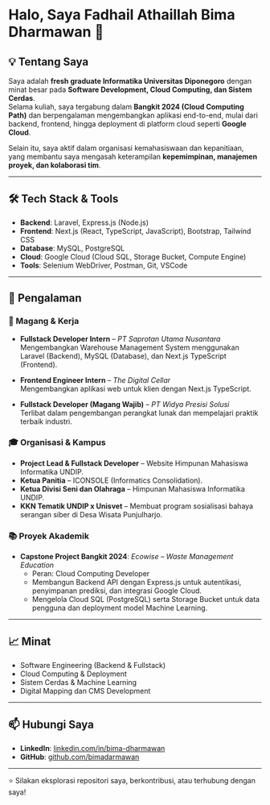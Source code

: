 # Halo, Saya Fadhail Athaillah Bima Dharmawan 👋

## 💡 Tentang Saya  
Saya adalah **fresh graduate Informatika Universitas Diponegoro** dengan minat besar pada **Software Development, Cloud Computing, dan Sistem Cerdas**.  
Selama kuliah, saya tergabung dalam **Bangkit 2024 (Cloud Computing Path)** dan berpengalaman mengembangkan aplikasi end-to-end, mulai dari backend, frontend, hingga deployment di platform cloud seperti **Google Cloud**.  

Selain itu, saya aktif dalam organisasi kemahasiswaan dan kepanitiaan, yang membantu saya mengasah keterampilan **kepemimpinan, manajemen proyek, dan kolaborasi tim**.  

---

## 🛠️ Tech Stack & Tools  
- **Backend**: Laravel, Express.js (Node.js)  
- **Frontend**: Next.js (React, TypeScript, JavaScript), Bootstrap, Tailwind CSS  
- **Database**: MySQL, PostgreSQL  
- **Cloud**: Google Cloud (Cloud SQL, Storage Bucket, Compute Engine)  
- **Tools**: Selenium WebDriver, Postman, Git, VSCode  

---

## 🚀 Pengalaman  

### 💼 Magang & Kerja  
- **Fullstack Developer Intern** – *PT Saprotan Utama Nusantara*  
  Mengembangkan Warehouse Management System menggunakan Laravel (Backend), MySQL (Database), dan Next.js TypeScript (Frontend).  

- **Frontend Engineer Intern** – *The Digital Cellar*  
  Mengembangkan aplikasi web untuk klien dengan Next.js TypeScript.  

- **Fullstack Developer (Magang Wajib)** – *PT Widya Presisi Solusi*  
  Terlibat dalam pengembangan perangkat lunak dan mempelajari praktik terbaik industri.  

### 🎓 Organisasi & Kampus  
- **Project Lead & Fullstack Developer** – Website Himpunan Mahasiswa Informatika UNDIP.  
- **Ketua Panitia** – ICONSOLE (Informatics Consolidation).  
- **Ketua Divisi Seni dan Olahraga** – Himpunan Mahasiswa Informatika UNDIP.  
- **KKN Tematik UNDIP x Unisvet** – Membuat program sosialisasi bahaya serangan siber di Desa Wisata Punjulharjo.  

### 📚 Proyek Akademik  
- **Capstone Project Bangkit 2024**: *Ecowise – Waste Management Education*  
  - Peran: Cloud Computing Developer  
  - Membangun Backend API dengan Express.js untuk autentikasi, penyimpanan prediksi, dan integrasi Google Cloud.  
  - Mengelola Cloud SQL (PostgreSQL) serta Storage Bucket untuk data pengguna dan deployment model Machine Learning.  

---

## 📈 Minat  
- Software Engineering (Backend & Fullstack)  
- Cloud Computing & Deployment  
- Sistem Cerdas & Machine Learning  
- Digital Mapping dan CMS Development  

---

## 📫 Hubungi Saya  
- **LinkedIn**: [linkedin.com/in/bima-dharmawan](https://linkedin.com/in/fadhailbima)  
- **GitHub**: [github.com/bimadarmawan](https://github.com/fadhailabima)  

---

⭐ Silakan eksplorasi repositori saya, berkontribusi, atau terhubung dengan saya!  
